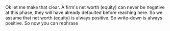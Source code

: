 Ok let me make that clear. A firm's net worth (equity) can never be negative at this phase, they will have already defaulted before reaching here. So we assume that net worth (equity) is always positive. So write-down is always positive. So now you can rephrase